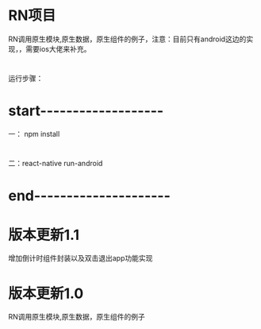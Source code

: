 # RN项目
RN调用原生模块,原生数据，原生组件的例子，注意：目前只有android这边的实现，，需要ios大佬来补充。
# 
运行步骤：
# start-------------------
一： npm install
#  
二：react-native run-android
# end---------------------
# 版本更新1.1
增加倒计时组件封装以及双击退出app功能实现

# 版本更新1.0
RN调用原生模块,原生数据，原生组件的例子
